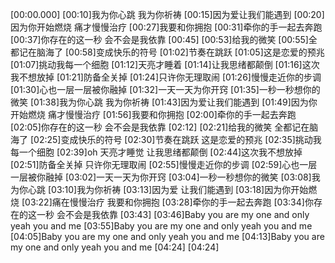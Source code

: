 [00:00.000][00:10]我为你心跳 我为你祈祷[00:15]因为爱让我们能遇到[00:20]因为你开始燃烧 痛才慢慢治疗[00:27]我要和你拥抱[00:31]牵你的手一起去奔跑[00:37]你存在的这一秒 会不会是我依靠[00:45][00:53]给我的微笑[00:55]全都记在脑海了[00:58]变成快乐的符号[01:02]节奏在跳跃[01:05]这是恋爱的预兆[01:07]挑动我每一个细胞[01:12]天亮才睡着[01:14]让我思绪都颠倒[01:16]这次我不想放掉[01:21]防备全关掉[01:24]只许你无理取闹[01:26]慢慢走近你的步调[01:30]心也一层一层被你融掉[01:32]一天一天为你开窍[01:35]一秒一秒想你的微笑[01:38]我为你心跳 我为你祈祷[01:43]因为爱让我们能遇到[01:49]因为你开始燃烧 痛才慢慢治疗[01:56]我要和你拥抱[02:00]牵你的手一起去奔跑[02:05]你存在的这一秒 会不会是我依靠[02:12][02:21]给我的微笑 全都记在脑海了[02:25]变成快乐的符号[02:30]节奏在跳跃 这是恋爱的预兆[02:35]挑动我每一个细胞[02:39]oh 天亮才睡觉 让我思绪都颠倒[02:44]这次我不想放掉[02:51]防备全关掉 只许你无理取闹[02:55]慢慢走近你的步调[02:59]心也一层一层被你融掉[03:02]一天一天为你开窍[03:04]一秒一秒想你的微笑[03:08]我为你心跳[03:10]我为你祈祷[03:13]因为爱 让我们能遇到[03:18]因为你开始燃烧[03:22]痛在慢慢治疗 我要和你拥抱[03:28]牵你的手一起去奔跑[03:34]你存在的这一秒 会不会是我依靠[03:43][03:46]Baby you are my one and only yeah you and me[03:55]Baby you are my one and only yeah you and me[04:05]Baby you are my one and only yeah you and me[04:13]Baby you are my one and only yeah you and me[04:24][04:24]